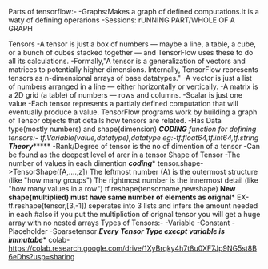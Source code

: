 Parts of tensorflow:-
-Graphs:Makes a graph of defined computations.It is a waty of defining operarions
-Sessions: rUNNING PART/WHOLE OF A GRAPH


Tensors
-A tensor is just a box of numbers — maybe a line, a table, a cube, or a bunch of cubes stacked together — and TensorFlow uses these to do all its calculations.
-Formally,"A tensor is a generalization of vectors and matrices to potentially higher dimensions. Internally, TensorFlow represents tensors as n-dimensional arrays of base datatypes."
-A vector is just a list of numbers arranged in a line — either horizontally or vertically.
-A matrix is a 2D grid (a table) of numbers — rows and columns.
-Scalar is just one value 
-Each tensor represents a partialy defined computation that will eventually produce a value. TensorFlow programs work by building a graph of Tensor objects that details how tensors are related. 
-Has Data type(mostly numbers) and shape(dimension)
*********CODING********
function for defining tensors:-
tf.Variable(value,datatype),datatype eg:-tf.float64,tf.int64,tf.string
**********Theory****************
-Rank/Degree of tensor is the no of dimention of a tensor
-Can be found as the deepest level of arer in a tensor
Shape of Tensor
-The number of values in each dimention
*******coding********
tensor.shape->TensorShape([A,....,z])
The leftmost number (A) is the outermost structure (like "how many groups")
The rightmost number is the innermost detail (like "how many values in a row")
tf.reshape(tensorname,newshape)
**New shape(multiplied) must have same number of elements as orignal***
EX-tf.reshape(tensor,[3,-1])
seperates into 3 lists and infers the amount needed in each
#also if you put the multipliction of orignal tensor you will get a huge array with no nested arrays
Types of Tensors:-
    -Variable
    -Constant
    -Placeholder
    -Sparsetensor
    ***Every Tensor Type execpt variable is immutabe****
colab-https://colab.research.google.com/drive/1XyBrqky4h7t8u0XF7Jp9NG5st8B6eDhs?usp=sharing
